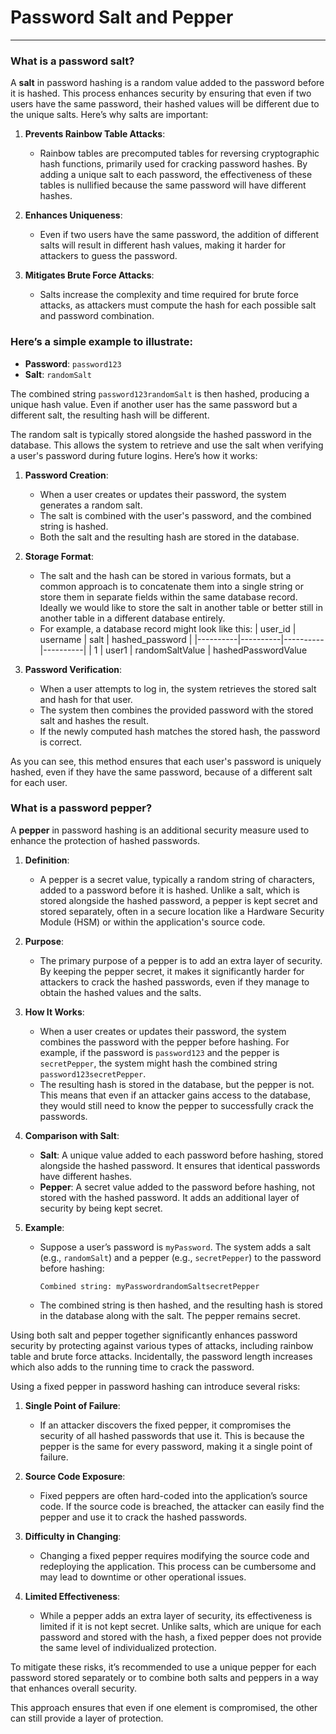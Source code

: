 # Password Salt and Pepper
---
### What is a password salt?
A **salt** in password hashing is a random value added to the password before it is hashed. This process enhances security by ensuring that even if two users have the same password, their hashed values will be different due to the unique salts. Here’s why salts are important:

1. **Prevents Rainbow Table Attacks**:
   - Rainbow tables are precomputed tables for reversing cryptographic hash functions, primarily used for cracking password hashes. By adding a unique salt to each password, the effectiveness of these tables is nullified because the same password will have different hashes.

2. **Enhances Uniqueness**:
   - Even if two users have the same password, the addition of different salts will result in different hash values, making it harder for attackers to guess the password.

3. **Mitigates Brute Force Attacks**:
   - Salts increase the complexity and time required for brute force attacks, as attackers must compute the hash for each possible salt and password combination.

### Here’s a simple example to illustrate:

- **Password**: `password123`
- **Salt**: `randomSalt`

The combined string `password123randomSalt` is then hashed, producing a unique hash value. Even if another user has the same password but a different salt, the resulting hash will be different.

The random salt is typically stored alongside the hashed password in the database. This allows the system to retrieve and use the salt when verifying a user's password during future logins. Here’s how it works:

1. **Password Creation**:
   - When a user creates or updates their password, the system generates a random salt.
   - The salt is combined with the user's password, and the combined string is hashed.
   - Both the salt and the resulting hash are stored in the database.

2. **Storage Format**:
   - The salt and the hash can be stored in various formats, but a common approach is to concatenate them into a single string or store them in separate fields within the same database record. Ideally we would like to store the salt in another table or better still in another table in a different database entirely.
   - For example, a database record might look like this:
| user_id | username | salt | hashed_password |
|----------|----------|----------|----------|
| 1 | user1 | randomSaltValue | hashedPasswordValue

3. **Password Verification**:
   - When a user attempts to log in, the system retrieves the stored salt and hash for that user.
   - The system then combines the provided password with the stored salt and hashes the result.
   - If the newly computed hash matches the stored hash, the password is correct.

As you can see, this method ensures that each user's password is uniquely hashed, even if they have the same password, because of a different salt for each user.



### What is a password pepper?
A **pepper** in password hashing is an additional security measure used to enhance the protection of hashed passwords.

1. **Definition**:
   - A pepper is a secret value, typically a random string of characters, added to a password before it is hashed. Unlike a salt, which is stored alongside the hashed password, a pepper is kept secret and stored separately, often in a secure location like a Hardware Security Module (HSM) or within the application's source code.

2. **Purpose**:
   - The primary purpose of a pepper is to add an extra layer of security. By keeping the pepper secret, it makes it significantly harder for attackers to crack the hashed passwords, even if they manage to obtain the hashed values and the salts.

3. **How It Works**:
   - When a user creates or updates their password, the system combines the password with the pepper before hashing. For example, if the password is `password123` and the pepper is `secretPepper`, the system might hash the combined string `password123secretPepper`.
   - The resulting hash is stored in the database, but the pepper is not. This means that even if an attacker gains access to the database, they would still need to know the pepper to successfully crack the passwords.

4. **Comparison with Salt**:
   - **Salt**: A unique value added to each password before hashing, stored alongside the hashed password. It ensures that identical passwords have different hashes.
   - **Pepper**: A secret value added to the password before hashing, not stored with the hashed password. It adds an additional layer of security by being kept secret.

5. **Example**:
   - Suppose a user’s password is `myPassword`. The system adds a salt (e.g., `randomSalt`) and a pepper (e.g., `secretPepper`) to the password before hashing:
     ```plaintext
     Combined string: myPasswordrandomSaltsecretPepper
     ```
   - The combined string is then hashed, and the resulting hash is stored in the database along with the salt. The pepper remains secret.

Using both salt and pepper together significantly enhances password security by protecting against various types of attacks, including rainbow table and brute force attacks. Incidentally, the password length increases which also adds to the running time to crack the password.



Using a fixed pepper in password hashing can introduce several risks:

1. **Single Point of Failure**:
   - If an attacker discovers the fixed pepper, it compromises the security of all hashed passwords that use it. This is because the pepper is the same for every password, making it a single point of failure.

2. **Source Code Exposure**:
   - Fixed peppers are often hard-coded into the application’s source code. If the source code is breached, the attacker can easily find the pepper and use it to crack the hashed passwords.

3. **Difficulty in Changing**:
   - Changing a fixed pepper requires modifying the source code and redeploying the application. This process can be cumbersome and may lead to downtime or other operational issues.

4. **Limited Effectiveness**:
   - While a pepper adds an extra layer of security, its effectiveness is limited if it is not kept secret. Unlike salts, which are unique for each password and stored with the hash, a fixed pepper does not provide the same level of individualized protection.

To mitigate these risks, it’s recommended to use a unique pepper for each password stored separately or to combine both salts and peppers in a way that enhances overall security. 

This approach ensures that even if one element is compromised, the other can still provide a layer of protection.
